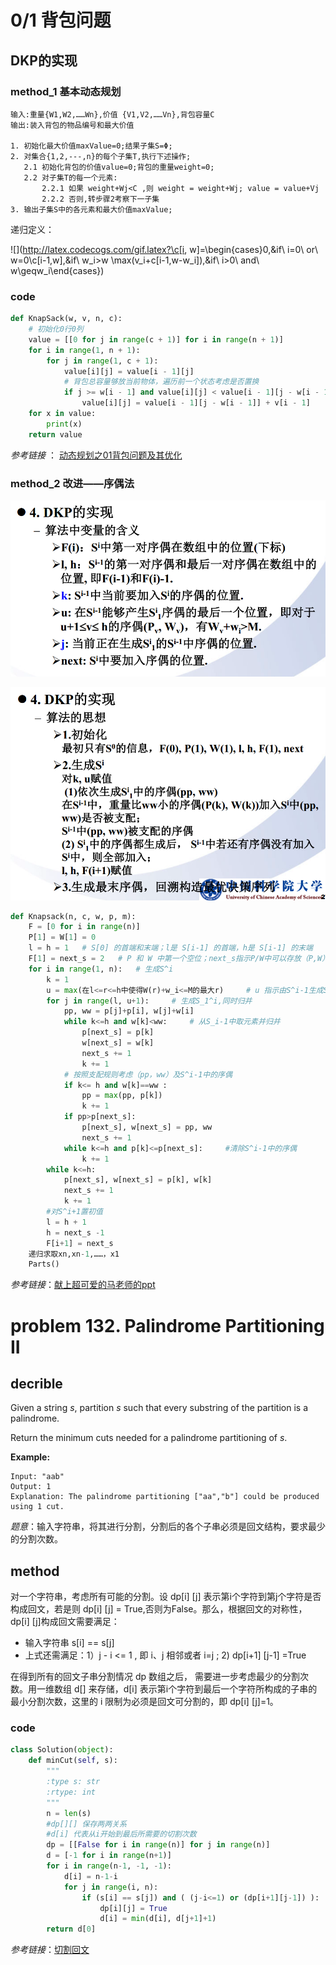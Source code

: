 # 0/1 背包问题

## DKP的实现

### method_1  基本动态规划

```
输入:重量{W1,W2,……Wn},价值 {V1,V2,……Vn},背包容量C
输出:装入背包的物品编号和最大价值
 
1. 初始化最大价值maxValue=0;结果子集S=Φ;
2. 对集合{1,2,---,n}的每个子集T,执行下述操作;
   2.1 初始化背包的价值value=0;背包的重量weight=0;
   2.2 对子集T的每一个元素:
       2.2.1 如果 weight+Wj<C ,则 weight = weight+Wj; value = value+Vj
       2.2.2 否则,转步骤2考察下一子集
3. 输出子集S中的各元素和最大价值maxValue;
```

递归定义：

![](http://latex.codecogs.com/gif.latex?\c[i, w]=\begin{cases}0,&if\ i=0\ or\ w=0\\c[i-1,w],&if\ w_i>w \\max(v_i+c[i-1,w-w_i]),&if\ i>0\ and\ w\geqw_i\end{cases})

### code

```python
def KnapSack(w, v, n, c):
    # 初始化0行0列
    value = [[0 for j in range(c + 1)] for i in range(n + 1)]
    for i in range(1, n + 1):
        for j in range(1, c + 1):
            value[i][j] = value[i - 1][j]
            # 背包总容量够放当前物体，遍历前一个状态考虑是否置换
            if j >= w[i - 1] and value[i][j] < value[i - 1][j - w[i - 1]] + v[i - 1]:
                value[i][j] = value[i - 1][j - w[i - 1]] + v[i - 1]
    for x in value:
        print(x)
    return value            
```

*参考链接* ： [动态规划之01背包问题及其优化](https://blog.csdn.net/qq_34178562/article/details/79959380)

### method_2 改进——序偶法

![](https://github.com/koala7580/weekCoding/blob/master/DKP_value.png)

![](https://github.com/koala7580/weekCoding/blob/master/DKP_algorithm.png)

```python
def Knapsack(n, c, w, p, m):
    F = [0 for i in range(n)]
    P[1] = W[1] = 0
    l = h = 1	# S[0] 的首端和末端；l是 S[i-1] 的首端，h是 S[i-1] 的末端
    F[1] = next_s = 2 	# P 和 W 中第一个空位；next_s指示P/W中可以存放（P,W）序偶的第一个位置
    for i in range(1, n):	# 生成S^i
        k = 1
        u = max(在l<=r<=h中使得W(r)+w_i<=M的最大r)		# u 指示由S^i-1生成S_1^i的最大有效位置
        for j in range(l, u+1):		# 生成S_1^i,同时归并
            pp, ww = p[j]+p[i], w[j]+w[i] 
            while k<=h and w[k]<ww:		# 从S_i-1中取元素并归并
                p[next_s] = p[k]
                w[next_s] = w[k]
                next_s += 1
                k += 1
            # 按照支配规则考虑（pp，ww）及S^i-1中的序偶
            if k<= h and w[k]==ww :
                pp = max(pp, p[k])
                k += 1
            if pp>p[next_s]:
                p[next_s], w[next_s] = pp, ww
                next_s += 1
            while k<=h and p[k]<=p[next_s]:		#清除S^i-1中的序偶
                k += 1
        while k<=h:
            p[next_s], w[next_s] = p[k], w[k]
            next_s += 1
            k += 1
        #对S^i+1置初值
        l = h + 1
        h = next_s -1
        F[i+1] = next_s
    递归求取xn,xn-1,……，x1
    Parts()
```

*参考链接*：[献上超可爱的马老师的ppt](https://github.com/koala7580/weekCoding/blob/master/5_%E5%8A%A8%E6%80%81%E8%A7%84%E5%88%92_%E7%AC%AC%E4%BA%94%E7%AB%A0_4.pdf)

# problem  132. Palindrome Partitioning II

## decrible

Given a string *s*, partition *s* such that every substring of the partition is a palindrome.

Return the minimum cuts needed for a palindrome partitioning of *s*.

**Example:**

```
Input: "aab"
Output: 1
Explanation: The palindrome partitioning ["aa","b"] could be produced using 1 cut.
```

*题意*：输入字符串，将其进行分割，分割后的各个子串必须是回文结构，要求最少的分割次数。

## method

对一个字符串，考虑所有可能的分割。设 dp[i] [j] 表示第i个字符到第j个字符是否构成回文，若是则 dp[i] [j] = True,否则为False。那么，根据回文的对称性， dp[i] [j]构成回文需要满足：

- 输入字符串 s[i] == s[j] 
- 上式还需满足：1）j - i <= 1 , 即 i、j 相邻或者 i=j ;      2) dp[i+1] [j-1] =True

在得到所有的回文子串分割情况 dp 数组之后， 需要进一步考虑最少的分割次数。用一维数组 d[] 来存储，d[i] 表示第i个字符到最后一个字符所构成的子串的最小分割次数，这里的 i 限制为必须是回文可分割的，即 dp[i] [j]=1。

### code

```python
class Solution(object):
    def minCut(self, s):
        """
        :type s: str
        :rtype: int
        """
        n = len(s)
        #dp[][] 保存两两关系
        #d[i] 代表从i开始到最后所需要的切割次数
        dp = [[False for i in range(n)] for j in range(n)]
        d = [-1 for i in range(n+1)]
        for i in range(n-1, -1, -1):
            d[i] = n-1-i
            for j in range(i, n):
                if (s[i] == s[j]) and ( (j-i<=1) or (dp[i+1][j-1]) ):
                    dp[i][j] = True
                    d[i] = min(d[i], d[j+1]+1)
        return d[0]
```

*参考链接*：[切割回文](https://blog.csdn.net/zmdsjtu/article/details/73896161)



